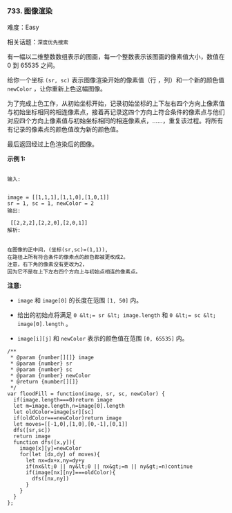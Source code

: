 ### 733. 图像渲染

难度：Easy

相关话题：`深度优先搜索`

有一幅以二维整数数组表示的图画，每一个整数表示该图画的像素值大小，数值在 0 到 65535 之间。



给你一个坐标 `(sr, sc)` 表示图像渲染开始的像素值（行 ，列）和一个新的颜色值 `newColor` ，让你重新上色这幅图像。



为了完成上色工作，从初始坐标开始，记录初始坐标的上下左右四个方向上像素值与初始坐标相同的相连像素点，接着再记录这四个方向上符合条件的像素点与他们对应四个方向上像素值与初始坐标相同的相连像素点，&hellip;&hellip;，重复该过程。将所有有记录的像素点的颜色值改为新的颜色值。



最后返回经过上色渲染后的图像。



 **示例 1:** 





```

输入:

 
image = [[1,1,1],[1,1,0],[1,0,1]]
sr = 1, sc = 1, newColor = 2
输出:

 [[2,2,2],[2,2,0],[2,0,1]]
解析:

 
在图像的正中间，(坐标(sr,sc)=(1,1)),
在路径上所有符合条件的像素点的颜色都被更改成2。
注意，右下角的像素没有更改为2，
因为它不是在上下左右四个方向上与初始点相连的像素点。

```

 **注意:** 





*  `image`  和 `image[0]` 的长度在范围 `[1, 50]`  内。

* 给出的初始点将满足 `0 &lt;= sr &lt; image.length`  和 `0 &lt;= sc &lt; image[0].length` 。

*  `image[i][j]`  和 `newColor` 表示的颜色值在范围 `[0, 65535]` 内。






```
/**
 * @param {number[][]} image
 * @param {number} sr
 * @param {number} sc
 * @param {number} newColor
 * @return {number[][]}
 */
var floodFill = function(image, sr, sc, newColor) {
  if(image.length===0)return image
  let m=image.length,n=image[0].length
  let oldColor=image[sr][sc]
  if(oldColor===newColor)return image
  let moves=[[-1,0],[1,0],[0,-1],[0,1]]
  dfs([sr,sc])
  return image
  function dfs([x,y]){
    image[x][y]=newColor
    for(let [dx,dy] of moves){
      let nx=dx+x,ny=dy+y
      if(nx&lt;0 || ny&lt;0 || nx&gt;=m || ny&gt;=n)continue
      if(image[nx][ny]===oldColor){
        dfs([nx,ny])
      }
    }
  }
};



```

